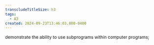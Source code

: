 ```yaml
---
transcludeTitleSize: h3
tags:
  - A3
created: 2024-09-23T13:46:03.000-0400
---
```

demonstrate the ability to use subprograms within computer programs;